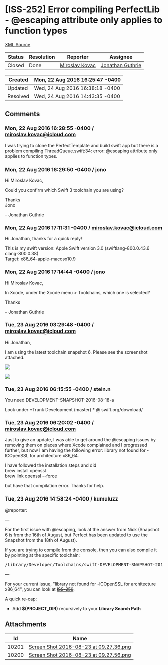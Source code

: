 # [ISS-252] Error compiling PerfectLib - @escaping attribute only applies to function types

[XML Source](./xml/ISS-252.xml)
<p></p>





Status|Resolution|Reporter|Assignee
------|----------|--------|--------
Closed|Done|[Miroslav Kovac](miroslav.kovac@icloud.com)|[Jonathan Guthrie]($jono)





Created|Mon, 22 Aug 2016 16:25:47 -0400
-------|--------------
Updated|Wed, 24 Aug 2016 16:38:18 -0400
Resolved|Wed, 24 Aug 2016 14:43:35 -0400


## Comments




### Mon, 22 Aug 2016 16:28:55 -0400 / miroslav.kovac@icloud.com 

<p><p>I was trying to clone the PerfectTemplate and build swift app but there is a problem compiling ThreadQueue.swift:34: error: @escaping attribute only applies to function types.</p></p>


### Mon, 22 Aug 2016 16:29:50 -0400 / jono 

<p><p>Hi Miroslav Kovac,</p>

<p>Could you confirm which Swift 3 toolchain you are using?</p>

<p>Thanks<br/>
Jono</p>

<p>– Jonathan Guthrie</p></p>


### Mon, 22 Aug 2016 17:11:31 -0400 / miroslav.kovac@icloud.com 

<p><p>Hi Jonathan, thanks for a quick reply!</p>

<p>This is my swift version: Apple Swift version 3.0 (swiftlang-800.0.43.6 clang-800.0.38)<br/>
Target: x86_64-apple-macosx10.9</p></p>


### Mon, 22 Aug 2016 17:14:44 -0400 / jono 

<p><p>Hi Miroslav Kovac,</p>

<p>In Xcode, under the Xcode menu &gt; Toolchains, which one is selected?</p>

<p>Thanks</p>

<p>– Jonathan Guthrie</p></p>


### Tue, 23 Aug 2016 03:29:48 -0400 / miroslav.kovac@icloud.com 

<p><p>Hi Jonathan,</p>

<p>I am using the latest toolchain snapshot 6. Please see the screenshot attached.</p>

<p><span class="image-wrap" style=""><a id="10200_thumb" href="http://jira.perfect.org:8080/secure/attachment/10200/10200_Screen+Shot+2016-08-23+at+09.27.56.png" title="Screen Shot 2016-08-23 at 09.27.56.png" file-preview-type="image" file-preview-id="10200" file-preview-title="Screen Shot 2016-08-23 at 09.27.56.png"><img src="http://jira.perfect.org:8080/secure/thumbnail/10200/_thumb_10200.png" style="border: 0px solid black" /></a></span></p>

<p><span class="image-wrap" style=""><a id="10201_thumb" href="http://jira.perfect.org:8080/secure/attachment/10201/10201_Screen+Shot+2016-08-23+at+09.27.36.png" title="Screen Shot 2016-08-23 at 09.27.36.png" file-preview-type="image" file-preview-id="10201" file-preview-title="Screen Shot 2016-08-23 at 09.27.36.png"><img src="http://jira.perfect.org:8080/secure/thumbnail/10201/_thumb_10201.png" style="border: 0px solid black" /></a></span></p></p>


### Tue, 23 Aug 2016 06:15:55 -0400 / stein.n 

<p><p>You need DEVELOPMENT-SNAPSHOT-2016-08-18-a</p>

<p>Look under *Trunk Development (master) * @ swift.org/download/</p></p>


### Tue, 23 Aug 2016 06:20:02 -0400 / miroslav.kovac@icloud.com 

<p><p>Just to give an update, I was able to get around the @escaping issues by removing them on places where Xcode complained and I progressed further, but now I am having the following error: library not found for -lCOpenSSL for architecture x86_64.</p>

<p>I have followed the installation steps and did<br/>
brew install openssl<br/>
brew link openssl --force</p>

<p>but have that compilation error. Thanks for help.</p></p>


### Tue, 23 Aug 2016 14:58:24 -0400 / kumuluzz 

<p><p>@reporter:</p>

<p>&#8212;</p>

<p>For the first issue with @escaping, look at the answer from Nick (Snapshot 6 is from the 16th of August, but Perfect has been updated to use the Snapshot from the 18th of August).</p>

<p>If you are trying to compile from the console, then you can also compile it by pointing at the specific toolchain:</p>
<div class="code panel" style="border-width: 1px;"><div class="codeContent panelContent">
<pre class="code-java">/Library/Developer/Toolchains/swift-DEVELOPMENT-SNAPSHOT-2016-08-18-a.xctoolchain/usr/bin/swift build
</pre>
</div></div>

<p>&#8212;</p>

<p>For your current issue, "library not found for -lCOpenSSL for architecture x86_64", you can look at <a href="http://jira.perfect.org:8080/browse/ISS-250" title="Include of non-modular header inside framework module &#39;OpenSSL&#39;" class="issue-link" data-issue-key="ISS-250"><del>ISS-250</del></a>. </p>

<p>A quick re-cap:</p>
<ul class="alternate" type="square">
	<li>Add <b>$(PROJECT_DIR)</b> recursively to your <b>Library Search Path</b></li>
</ul>
</p>

## Attachments





Id|Name
------|------------
10201|[Screen Shot 2016-08-23 at 09.27.36.png](../attachment/10201/Screen+Shot+2016-08-23+at+09.27.36.png)
10200|[Screen Shot 2016-08-23 at 09.27.56.png](../attachment/10200/Screen+Shot+2016-08-23+at+09.27.56.png)


